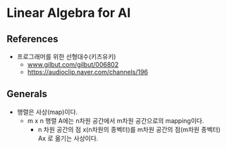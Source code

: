 # Linear Algebra for AI

## References
* 프로그래머를 위한 선형대수(키즈유키)
  - www.gilbut.com/gilbut/006802
  - https://audioclip.naver.com/channels/196
  
## Generals
* 행렬은 사상(map)이다.
  - m x n 행렬 A에는 n차원 공간에서 m차원 공간으로의 mapping이다.
    - n 차원 공간의 점 x(n차원의 종벡터)를 m차원 공간의 점(m차원 종벡터) Ax 로 옮기는 사상이다.



